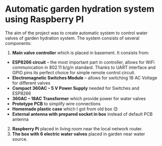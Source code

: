 # Automatic garden hydration system using Raspberry PI

The aim of the project was to create automatic system to control water valves of garden hydration system. The system consists of several components:

1.	**Main valve controller** which is placed in basement. It consists from:
  -	**ESP8266 circuit** – the most important part in controller, allows for WiFi communication in 802.11 b/g/n standard. Thanks to UART interface and GPIO pins its perfect choice for simple remote control circuit.
  -	**Electromagnetic Switches Module** – allows for switching 18 AC Voltage for different valves
  -	**Compact 360AC – 5 V Power Supply** needed for Switches and ESP8266
  - **360AC – 18AC Transformer** which provide power for water valves
  -	**Prototype PCB** to simplify wire connections
  -	**Homemade plastic case** which I got from old box 😊
  -	**External antenna with prepared socket in box** instead of default PCB antenna
2. **Raspberry Pi** placed in living room near the local network router.
3. **The box with 6 electric water valves** placed in garden near water source.

